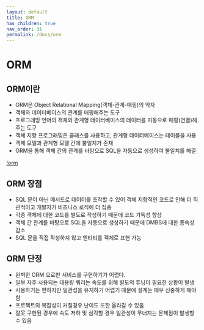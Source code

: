 ```yaml
---
layout: default
title: ORM
has_children: true
nav_order: 31
permalink: /docs/orm
---
```


# ORM


## ORM이란
- ORM은 Object Relational Mapping(객체-관계-매핑)의 약자
- 객체와 데이터베이스의 관계를 매핑해주는 도구
- 프로그래밍 언어의 객체와 관계형 데이터베이스의 데이터를 자동으로 매핑(연결)해주는 도구
- 객체 지향 프로그래밍은 클래스를 사용하고, 관계형 데이터베이스는 테이블을 사용
- 객체 모델과 관계형 모델 간에 불일치가 존재
- ORM을 통해 객체 간의 관계를 바탕으로 SQL을 자동으로 생성하여 불일치를 해결

[!orm](../../assets/images/031_orm/001_orm1.png)


## ORM 장점
- SQL 문이 아닌 메서드로 데이터를 조작할 수 있어 객체 지향적인 코드로 인해 더 직관적이고 개발자가 비즈니스 로직에 더 집중
- 각종 객체에 대한 코드를 별도로 작성하기 때문에 코드 가독성 향상
- 객체 간 관계를 바탕으로 SQL을 자동으로 생성하기 때문에 DMBS에 대한 종속성 감소
- SQL 문을 직접 작성하지 않고 엔티티를 객체로 표현 가능


## ORM 단정
- 완벽한 ORM 으로만 서비스를 구현하기가 어렵다.
- 일부 자주 사용되는 대용량 쿼리는 속도를 위해 별도의 튜닝이 필요한 상황이 발생
- 사용하기는 편하지만 일관성을 유지하기 어렵기 때문에 설계는 매우 신중하게 해야함
- 프로젝트의 복잡성이 커질경우 난이도 또한 올라갈 수 있음
- 잘못 구현된 경우에 속도 저하 및 심각할 경우 일관성이 무너지는 문제점이 발생할 수 있음

